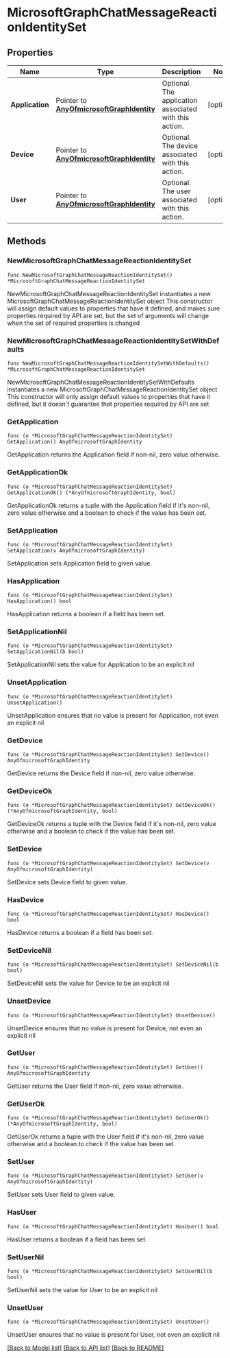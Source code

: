 # MicrosoftGraphChatMessageReactionIdentitySet

## Properties

Name | Type | Description | Notes
------------ | ------------- | ------------- | -------------
**Application** | Pointer to [**AnyOfmicrosoftGraphIdentity**](anyOf&lt;microsoft.graph.identity&gt;.md) | Optional. The application associated with this action. | [optional] 
**Device** | Pointer to [**AnyOfmicrosoftGraphIdentity**](anyOf&lt;microsoft.graph.identity&gt;.md) | Optional. The device associated with this action. | [optional] 
**User** | Pointer to [**AnyOfmicrosoftGraphIdentity**](anyOf&lt;microsoft.graph.identity&gt;.md) | Optional. The user associated with this action. | [optional] 

## Methods

### NewMicrosoftGraphChatMessageReactionIdentitySet

`func NewMicrosoftGraphChatMessageReactionIdentitySet() *MicrosoftGraphChatMessageReactionIdentitySet`

NewMicrosoftGraphChatMessageReactionIdentitySet instantiates a new MicrosoftGraphChatMessageReactionIdentitySet object
This constructor will assign default values to properties that have it defined,
and makes sure properties required by API are set, but the set of arguments
will change when the set of required properties is changed

### NewMicrosoftGraphChatMessageReactionIdentitySetWithDefaults

`func NewMicrosoftGraphChatMessageReactionIdentitySetWithDefaults() *MicrosoftGraphChatMessageReactionIdentitySet`

NewMicrosoftGraphChatMessageReactionIdentitySetWithDefaults instantiates a new MicrosoftGraphChatMessageReactionIdentitySet object
This constructor will only assign default values to properties that have it defined,
but it doesn't guarantee that properties required by API are set

### GetApplication

`func (o *MicrosoftGraphChatMessageReactionIdentitySet) GetApplication() AnyOfmicrosoftGraphIdentity`

GetApplication returns the Application field if non-nil, zero value otherwise.

### GetApplicationOk

`func (o *MicrosoftGraphChatMessageReactionIdentitySet) GetApplicationOk() (*AnyOfmicrosoftGraphIdentity, bool)`

GetApplicationOk returns a tuple with the Application field if it's non-nil, zero value otherwise
and a boolean to check if the value has been set.

### SetApplication

`func (o *MicrosoftGraphChatMessageReactionIdentitySet) SetApplication(v AnyOfmicrosoftGraphIdentity)`

SetApplication sets Application field to given value.

### HasApplication

`func (o *MicrosoftGraphChatMessageReactionIdentitySet) HasApplication() bool`

HasApplication returns a boolean if a field has been set.

### SetApplicationNil

`func (o *MicrosoftGraphChatMessageReactionIdentitySet) SetApplicationNil(b bool)`

 SetApplicationNil sets the value for Application to be an explicit nil

### UnsetApplication
`func (o *MicrosoftGraphChatMessageReactionIdentitySet) UnsetApplication()`

UnsetApplication ensures that no value is present for Application, not even an explicit nil
### GetDevice

`func (o *MicrosoftGraphChatMessageReactionIdentitySet) GetDevice() AnyOfmicrosoftGraphIdentity`

GetDevice returns the Device field if non-nil, zero value otherwise.

### GetDeviceOk

`func (o *MicrosoftGraphChatMessageReactionIdentitySet) GetDeviceOk() (*AnyOfmicrosoftGraphIdentity, bool)`

GetDeviceOk returns a tuple with the Device field if it's non-nil, zero value otherwise
and a boolean to check if the value has been set.

### SetDevice

`func (o *MicrosoftGraphChatMessageReactionIdentitySet) SetDevice(v AnyOfmicrosoftGraphIdentity)`

SetDevice sets Device field to given value.

### HasDevice

`func (o *MicrosoftGraphChatMessageReactionIdentitySet) HasDevice() bool`

HasDevice returns a boolean if a field has been set.

### SetDeviceNil

`func (o *MicrosoftGraphChatMessageReactionIdentitySet) SetDeviceNil(b bool)`

 SetDeviceNil sets the value for Device to be an explicit nil

### UnsetDevice
`func (o *MicrosoftGraphChatMessageReactionIdentitySet) UnsetDevice()`

UnsetDevice ensures that no value is present for Device, not even an explicit nil
### GetUser

`func (o *MicrosoftGraphChatMessageReactionIdentitySet) GetUser() AnyOfmicrosoftGraphIdentity`

GetUser returns the User field if non-nil, zero value otherwise.

### GetUserOk

`func (o *MicrosoftGraphChatMessageReactionIdentitySet) GetUserOk() (*AnyOfmicrosoftGraphIdentity, bool)`

GetUserOk returns a tuple with the User field if it's non-nil, zero value otherwise
and a boolean to check if the value has been set.

### SetUser

`func (o *MicrosoftGraphChatMessageReactionIdentitySet) SetUser(v AnyOfmicrosoftGraphIdentity)`

SetUser sets User field to given value.

### HasUser

`func (o *MicrosoftGraphChatMessageReactionIdentitySet) HasUser() bool`

HasUser returns a boolean if a field has been set.

### SetUserNil

`func (o *MicrosoftGraphChatMessageReactionIdentitySet) SetUserNil(b bool)`

 SetUserNil sets the value for User to be an explicit nil

### UnsetUser
`func (o *MicrosoftGraphChatMessageReactionIdentitySet) UnsetUser()`

UnsetUser ensures that no value is present for User, not even an explicit nil

[[Back to Model list]](../README.md#documentation-for-models) [[Back to API list]](../README.md#documentation-for-api-endpoints) [[Back to README]](../README.md)


